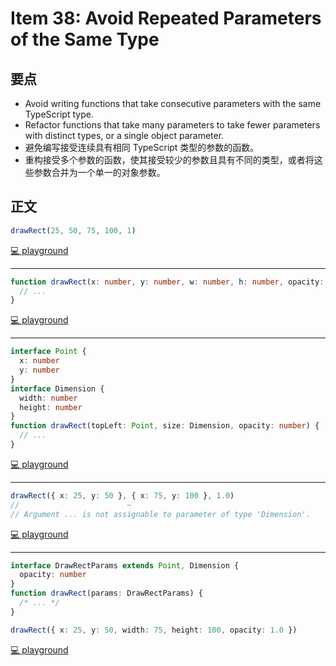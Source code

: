 # Item 38: Avoid Repeated Parameters of the Same Type

## 要点

- Avoid writing functions that take consecutive parameters with the same TypeScript type.
- Refactor functions that take many parameters to take fewer parameters with distinct types, or a single object parameter.
- 避免编写接受连续具有相同 TypeScript 类型的参数的函数。
- 重构接受多个参数的函数，使其接受较少的参数且具有不同的类型，或者将这些参数合并为一个单一的对象参数。

## 正文

```ts
drawRect(25, 50, 75, 100, 1)
```

[💻 playground](https://www.typescriptlang.org/play/?ts=5.4.5#code/GYVwdgxgLglg9mABAEwE4EMDuAlAptACgA8AuRMEAWwCNdUAaRATzIprsc1atocQAtu7PnAAO6CDCgtyPOgEpEAbwBQiRAHoNiAHR6VAXxVoseQgCYArI0sAGRgHZriAIy37r+QG4VQA)

---

```ts
function drawRect(x: number, y: number, w: number, h: number, opacity: number) {
  // ...
}
```

[💻 playground](https://www.typescriptlang.org/play/?ts=5.4.5#code/GYVwdgxgLglg9mABAEwE4EMDuAlAptACgA8AuRMEAWwCNdUAaRATzIprsc1atocQAtu7PnAAO6CDCgtyPOgEpEAbwBQiRAHoNiAHR6VAXxVA)

---

```ts
interface Point {
  x: number
  y: number
}
interface Dimension {
  width: number
  height: number
}
function drawRect(topLeft: Point, size: Dimension, opacity: number) {
  // ...
}
```

[💻 playground](https://www.typescriptlang.org/play/?ts=5.4.5#code/JYOwLgpgTgZghgYwgAgAoHtRmQbwFDLIAeAXMiAK4C2ARtANwHICeZltDeAvnltPEmQARYFQggAzsHQhcTAO7AAJmAAWbanSiNCqiMADmqsBo7bueGBRAIw02Uqhx5AJQi2AFGHQAHADIQMCZomOAANMhSAF4QZCJikvYRvojAYKzkmtAAlHKEAPT5yAB0pRZAA)

---

```ts
drawRect({ x: 25, y: 50 }, { x: 75, y: 100 }, 1.0)
//                        ~
// Argument ... is not assignable to parameter of type 'Dimension'.
```

[💻 playground](https://www.typescriptlang.org/play/?ts=5.4.5#code/JYOwLgpgTgZghgYwgAgAoHtRmQbwFDLIAeAXMiAK4C2ARtANwHICeZltDeAvnltPEmQARYFQggAzsHQhcTAO7AAJmAAWbanSiNCqiMADmqsBo7bueGBRAIw02Uqhx5AJQi2AFGHQAHADIQMCZomOAANMhSAF4QZCJikvYRvojAYKzkmtAAlHKEAPT5yAB0pRaOzm6eOKTIAEwArBEZDQAMXBE1ZADsTSxkAIyt7REDxa3ZjIWEM7Nz87MAfnjTAIJQBtTi2KXFyMAS5OjYcBJSBiBwNAA2KN7IPnBOYpBQyOgwyOk+KADk8eIpDJfsU8EA)

---

```ts
interface DrawRectParams extends Point, Dimension {
  opacity: number
}
function drawRect(params: DrawRectParams) {
  /* ... */
}

drawRect({ x: 25, y: 50, width: 75, height: 100, opacity: 1.0 })
```

[💻 playground](https://www.typescriptlang.org/play/?ts=5.4.5#code/JYOwLgpgTgZghgYwgAgAoHtRmQbwFDLIAeAXMiAK4C2ARtANwHICeZltDeAvnltPEmQARYFQggAzsHQhcTAO7AAJmAAWbanSiNCqiMADmqsBo7buvcP0QohUOPIBKEBGFRx7VCcghFIIJW8MLAAaYVFxKRk5QnQAB0RgMFZyTU4eGAoQV2lZJXsnFzAACgTPCTI7B2dXd3KASlxkAHoAKmQAOi7kVubkHjx86qLinFJkACYAVjCUqYAGMMUVdWQAdhnkPUNjMgBGecXkeMTk-Y75rnrGIA)
